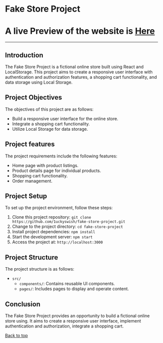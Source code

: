# Fake Store Project

# A live Preview of the website is [Here](https://noelfakestore.netlify.app/)

---

## Introduction
The Fake Store Project is a fictional online store built using React and LocalStorage. This project aims to create a responsive user interface with authentication and authorization features, a shopping cart functionality, and data storage using Local Storage.

## Project Objectives
The objectives of this project are as follows:
- Build a responsive user interface for the online store.
- Integrate a shopping cart functionality.
- Utilize Local Storage for data storage.


## Project features
The project requirements include the following features:
- Home page with product listings.
- Product details page for individual products.
- Shopping cart functionality.
- Order management.

## Project Setup
To set up the project environment, follow these steps:
1. Clone this project repository: `git clone https://github.com/1uckyswish/fake-store-project.git`
2. Change to the project directory: `cd fake-store-project`
3. Install project dependencies: `npm install`
4. Start the development server: `npm start`
5. Access the project at: `http://localhost:3000`

## Project Structure
The project structure is as follows:
- `src/`
  - `components/`: Contains reusable UI components.
  - `pages/`: Includes pages to display and operate content.


## Conclusion
The Fake Store Project provides an opportunity to build a fictional online store using. It aims to create a responsive user interface, implement authentication and authorization, integrate a shopping cart.


[Back to top](#fake-store-project)